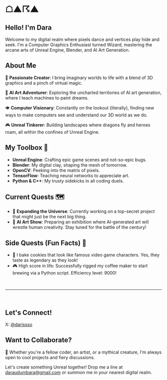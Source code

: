 # ☖▲☈▲

## Hello! I'm Dara 

Welcome to my digital realm where pixels dance and vertices play hide and seek. 
I'm a Computer Graphics Enthusiast turned Wizard, mastering the arcane arts of Unreal Engine, Blender, and AI Art Generation.

## About Me

🎨 **Passionate Creator**: I bring imaginary worlds to life with a blend of 3D graphics and a pinch of virtual magic.

🤖 **AI Art Adventurer**: Exploring the uncharted territories of AI art generation, where I teach machines to paint dreams.

👁️ **Computer Visionary**: Constantly on the lookout (literally), finding new ways to make computers see and understand our 3D world as we do.

🎮 **Unreal Tinkerer**: Building landscapes where dragons fly and heroes roam, all within the confines of Unreal Engine.

## My Toolbox 🧰

- **Unreal Engine**: Crafting epic game scenes and not-so-epic bugs.
- **Blender**: My digital clay, shaping the mesh of tomorrow.
- **OpenCV**: Peeking into the matrix of pixels.
- **TensorFlow**: Teaching neural networks to appreciate art.
- **Python & C++**: My trusty sidekicks in all coding duels.

## Current Quests 🗺️

- 🌌 **Expanding the Universe**: Currently working on a top-secret project that might just be the next big thing.
- 🤖 **AI Art Show**: Preparing an exhibition where AI-generated art will wrestle human creativity. Stay tuned for the battle of the century!

## Side Quests (Fun Facts) 🎈

- 🍪 I bake cookies that look like famous video game characters. Yes, they taste as legendary as they look!
- 🎮 High score in life: Successfully rigged my coffee maker to start brewing via a Python script. Efficiency level: 9000!

<br>
<hr>
<br>

## Let's Connect!

X: [@darissso](https://x.com/darissso)

## Want to Collaborate?

👾 Whether you're a fellow coder, an artist, or a mythical creature, I'm always open to cool projects and fiery discussions. 

Let's create something Unreal together!
Drop me a line at [daraudumbara@gmail.com](mailto:daraudumbara@gmail.com) or summon me in your nearest digital realm.
